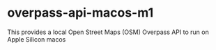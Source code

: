 # overpass-api-macos-m1
This provides a local Open Street Maps (OSM) Overpass API to run on Apple Silicon macos

